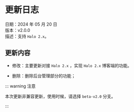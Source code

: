 # 更新日志

日期：2024 年 05 月 20 日<br/>
版本：v2.0.0<br/>
描述：支持 `Halo 2.x`。

## 更新内容

- 修改：主要更新对接 `Halo 2.x` ，实现 `Halo 2.x` 博客端的功能。

- 删除：删除后台管理部分的功能；

::: warning 注意

本次更新非兼容更新，使用时候，请选择 `beta-v2.0` 分支。

:::
